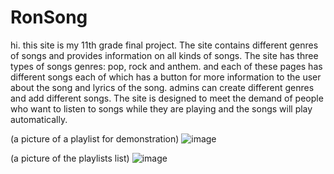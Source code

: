 # RonSong
hi.
this site is my 11th grade final project.
The site contains different genres of songs and provides information on all kinds of songs. The site has three types of songs genres: pop, rock and 
anthem. and each of these pages has different songs each of which has a button for more information to the user about the song and lyrics
of the song.
admins can create different genres and add different songs.
The site is designed to meet the demand of people who want to listen to songs while they are playing and the songs will play automatically.

(a picture of a playlist for demonstration)
![image](https://user-images.githubusercontent.com/70100622/178855647-d5689116-cc75-4388-9770-2c0cfb218637.png)

(a picture of the playlists list)
![image](https://user-images.githubusercontent.com/70100622/180658545-e7026c3e-894e-45e4-8917-540a73859dc3.png)
